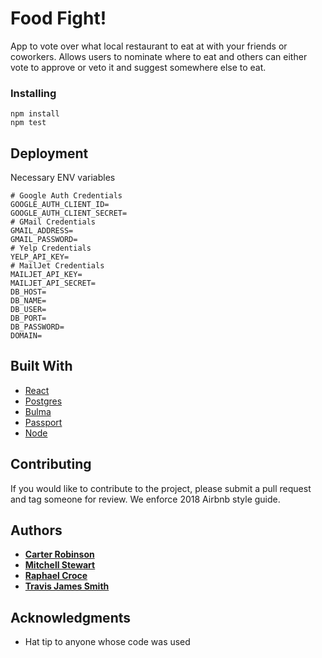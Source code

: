 # Food Fight!

App to vote over what local restaurant to eat at with your friends or coworkers. Allows users to nominate where to eat and others can either vote to approve or veto it and suggest somewhere else to eat.

### Installing

```
npm install
npm test
```

## Deployment

Necessary ENV variables

```
# Google Auth Credentials
GOOGLE_AUTH_CLIENT_ID=
GOOGLE_AUTH_CLIENT_SECRET=
# GMail Credentials
GMAIL_ADDRESS=
GMAIL_PASSWORD=
# Yelp Credentials
YELP_API_KEY=
# MailJet Credentials
MAILJET_API_KEY=
MAILJET_API_SECRET=
DB_HOST=
DB_NAME=
DB_USER=
DB_PORT=
DB_PASSWORD=
DOMAIN=
```


## Built With

- [React](https://reactjs.org/)
- [Postgres](https://www.postgresql.org/)
- [Bulma](https://bulma.io/)
- [Passport](http://www.passportjs.org/)
- [Node](https://nodejs.org/en/)


## Contributing

If you would like to contribute to the project, please submit a pull request and tag someone for review. We enforce 2018 Airbnb style guide.

## Authors

- [**Carter Robinson**](https://github.com/ctrobins)
- [**Mitchell Stewart**](https://github.com/mitchstewart08)
- [**Raphael Croce**](https://github.com/riffryder)
- [**Travis James Smith**](https://github.com/Trajamsmith)

## Acknowledgments

- Hat tip to anyone whose code was used
